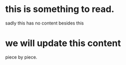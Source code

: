 # this is something to read.
sadly this has no content
besides this 
# we will update this content 

piece by piece.